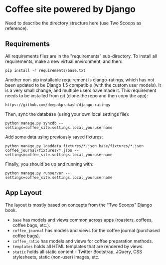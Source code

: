 Coffee site powered by Django
================================

Need to describe the directory structure here (use Two Scoops as reference).

Requirements
------------
All requirements files are in the "requirements" sub-directory. To install all requirements, make a new virtual environment, and then:

```
pip install -r requirements/base.txt
```

Another non-pip installable requirement is django-ratings, which has not been updated to be Django 1.5 compatible (with the custom user models).
It is a very small change, and multiple users have made it. This requirement needs to be installed from git (clone the repo and then copy the app):

```
https://github.com/deepakprakash/django-ratings
```

Then, sync the database (using your own local settings file):

```
python manage.py syncdb --settings=coffee_site.settings.local_yourusername
```

Add some data using previously saved fixtures:

```
python manage.py loaddata fixtures/*.json base/fixtures/*.json coffee_journal/fixtures/*.json --settings=coffee_site.settings.local_yourusername
```

Finally, you should be up and running with:

```
python manage.py runserver --settings=coffee_site.settings.local_yourusername
```

App Layout
------

The layout is mostly based on concepts from the "Two Scoops" Django book.

- `base` has models and views common across apps (roasters, coffees, coffee bags, etc.).
- `coffee_journal` has models and views for the coffee journal (purchased coffee bags).
- `coffee_ratio` has models and views for coffee preparation methods.
- `templates` holds all HTML templates that are rendered by views.
- `static` holds all static content - Twitter Bootstrap, JQuery, CSS stylesheets, static (non-user) images, etc.
